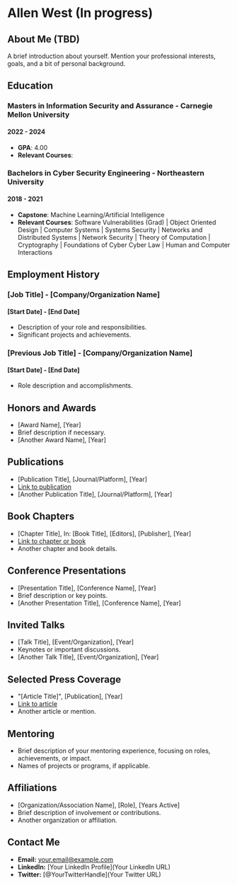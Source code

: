 # Allen West (In progress)

## About Me (TBD)
A brief introduction about yourself. Mention your professional interests, goals, and a bit of personal background.

## Education
### Masters in Information Security and Assurance - Carnegie Mellon University
#### 2022 - 2024
- **GPA**: 4.00
- **Relevant Courses**: 

### Bachelors in Cyber Security Engineering - Northeastern University
#### 2018 - 2021
- **Capstone**: Machine Learning/Artificial Intelligence
- **Relevant Courses**: Software Vulnerabilities (Grad) | Object Oriented Design | Computer Systems | Systems Security |
    Networks and Distributed Systems | Network Security | Theory of Computation | Cryptography | Foundations of Cyber
    Cyber Law | Human and Computer Interactions

## Employment History
### [Job Title] - [Company/Organization Name]
#### [Start Date] - [End Date]
- Description of your role and responsibilities.
- Significant projects and achievements.

### [Previous Job Title] - [Company/Organization Name]
#### [Start Date] - [End Date]
- Role description and accomplishments.

## Honors and Awards
- [Award Name], [Year]
- Brief description if necessary.
- [Another Award Name], [Year]

## Publications
- [Publication Title], [Journal/Platform], [Year]
- [Link to publication](URL)
- [Another Publication Title], [Journal/Platform], [Year]

## Book Chapters
- [Chapter Title], In: [Book Title], [Editors], [Publisher], [Year]
- [Link to chapter or book](URL)
- Another chapter and book details.

## Conference Presentations
- [Presentation Title], [Conference Name], [Year]
- Brief description or key points.
- [Another Presentation Title], [Conference Name], [Year]

## Invited Talks
- [Talk Title], [Event/Organization], [Year]
- Keynotes or important discussions.
- [Another Talk Title], [Event/Organization], [Year]

## Selected Press Coverage
- "[Article Title]", [Publication], [Year]
- [Link to article](URL)
- Another article or mention.

## Mentoring
- Brief description of your mentoring experience, focusing on roles, achievements, or impact.
- Names of projects or programs, if applicable.

## Affiliations
- [Organization/Association Name], [Role], [Years Active]
- Brief description of involvement or contributions.
- Another organization or affiliation.

## Contact Me
- **Email:** [your.email@example.com](mailto:your.email@example.com)
- **LinkedIn:** [Your LinkedIn Profile](Your LinkedIn URL)
- **Twitter:** [@YourTwitterHandle](Your Twitter URL)

